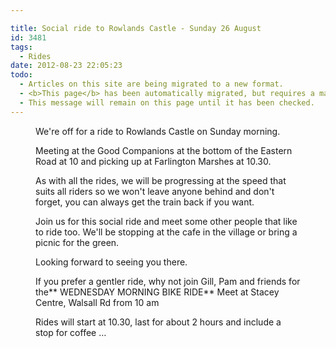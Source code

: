 ```yaml
---

title: Social ride to Rowlands Castle - Sunday 26 August
id: 3481
tags:
  - Rides
date: 2012-08-23 22:05:23
todo:
  - Articles on this site are being migrated to a new format.
  - <b>This page</b> has been automatically migrated, but requires a manual check-&amp;-tune to ensure the format and links all work as expected.
  - This message will remain on this page until it has been checked.
---
```


<figure id="attachment_3482" align="alignright" width="275" caption="The Green at Rowlands Castle"][![The Green at Rowlands Castle](http://www.pompeybug.co.uk/wp-content/uploads/2012/08/RowlandsCastleGreen.jpg "The Green at Rowlands Castle")](http://www.pompeybug.co.uk/wp-content/uploads/2012/08/RowlandsCastleGreen.jpg)</figure>

We're off for a ride to Rowlands Castle on Sunday morning.

Meeting at the Good Companions at the bottom of the Eastern Road at 10 and picking up at Farlington Marshes at 10.30.

As with all the rides, we will be progressing at the speed that suits all riders so we won't leave anyone behind and don't forget, you can always get the train back if you want.

Join us for this social ride and meet some other people that like to ride too. We'll be stopping at the cafe in the village or bring a picnic for the green.

Looking forward to seeing you there.

If you prefer a gentler ride, why not join Gill, Pam and friends for the** WEDNESDAY MORNING BIKE RIDE** Meet at Stacey Centre, Walsall Rd from 10 am

Rides will start at 10.30, last for about 2 hours and include a stop for coffee …
